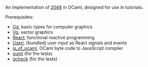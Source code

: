 An implementation of [2048][twentyfortyeight] in OCaml, designed for
use in tutorials.

Prerequisites:

 * [Gg][gg], basic types for computer graphics
 * [Vg][vg], vector graphics
 * [React][react], functional reactive programming
 * [Useri][useri], (bundled) user input as React signals and events 
 * [js_of_ocaml][js_of_ocaml], OCaml byte code to JavaScript compiler
 * [ounit][ounit] (for the tests)
 * [qcheck][qcheck] (for the tests)

[twentyfortyeight]: http://gabrielecirulli.github.io/2048/
[ounit]: http://ounit.forge.ocamlcore.org/
[qcheck]: http://cedeela.fr/quickcheck-for-ocaml.html
[gg]: http://erratique.ch/software/gg
[vg]: http://erratique.ch/software/vg
[react]: http://erratique.ch/software/react
[useri]: http://erratique.ch/software/useri 
[js_of_ocaml]: http://ocsigen.org/js_of_ocaml/
